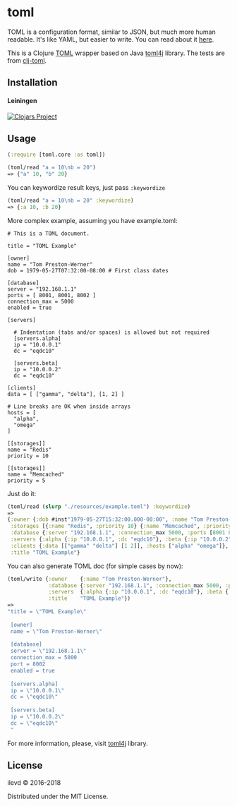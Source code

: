 # toml

TOML is a configuration format, similar to JSON, but much more human readable. It's like YAML, but easier to write. You can read about it [here](https://npf.io/2014/08/intro-to-toml/).

This is a Clojure [TOML](https://github.com/toml-lang/toml) wrapper based on Java [toml4j](https://github.com/mwanji/toml4j) library.
The tests are from [clj-toml](https://github.com/lantiga/clj-toml).


## Installation

#### Leiningen

[![Clojars Project](https://clojars.org/toml/latest-version.svg)](http://clojars.org/toml)

## Usage

```clojure
(:require [toml.core :as toml])

(toml/read "a = 10\nb = 20")
=> {"a" 10, "b" 20}
```

You can keywordize result keys, just pass ``:keywordize``

```clojure
(toml/read "a = 10\nb = 20" :keywordize)
=> {:a 10, :b 20}
```

More complex example, assuming you have example.toml:
```
# This is a TOML document.

title = "TOML Example"

[owner]
name = "Tom Preston-Werner"
dob = 1979-05-27T07:32:00-08:00 # First class dates

[database]
server = "192.168.1.1"
ports = [ 8001, 8001, 8002 ]
connection_max = 5000
enabled = true

[servers]

  # Indentation (tabs and/or spaces) is allowed but not required
  [servers.alpha]
  ip = "10.0.0.1"
  dc = "eqdc10"

  [servers.beta]
  ip = "10.0.0.2"
  dc = "eqdc10"

[clients]
data = [ ["gamma", "delta"], [1, 2] ]

# Line breaks are OK when inside arrays
hosts = [
  "alpha",
  "omega"
]

[[storages]]
name = "Redis"
priority = 10

[[storages]]
name = "Memcached"
priority = 5
```

Just do it:
```clojure
(toml/read (slurp "./resources/example.toml") :keywordize)
=> 
{:owner {:dob #inst"1979-05-27T15:32:00.000-00:00", :name "Tom Preston-Werner"},
 :storages [{:name "Redis", :priority 10} {:name "Memcached", :priority 5}],
 :database {:server "192.168.1.1", :connection_max 5000, :ports [8001 8001 8002], :enabled true},
 :servers {:alpha {:ip "10.0.0.1", :dc "eqdc10"}, :beta {:ip "10.0.0.2", :dc "eqdc10"}},
 :clients {:data [["gamma" "delta"] [1 2]], :hosts ["alpha" "omega"]},
 :title "TOML Example"}
```

You can also generate TOML doc (for simple cases by now):

```clojure
(toml/write {:owner    {:name "Tom Preston-Werner"},
             :database {:server "192.168.1.1", :connection_max 5000, :port 8002, :enabled true},
             :servers  {:alpha {:ip "10.0.0.1", :dc "eqdc10"}, :beta {:ip "10.0.0.2", :dc "eqdc10"}},
             :title    "TOML Example"})
=>
"title = \"TOML Example\"
 
 [owner]
 name = \"Tom Preston-Werner\"
 
 [database]
 server = \"192.168.1.1\"
 connection_max = 5000
 port = 8002
 enabled = true
 
 [servers.alpha]
 ip = \"10.0.0.1\"
 dc = \"eqdc10\"
 
 [servers.beta]
 ip = \"10.0.0.2\"
 dc = \"eqdc10\"
 "

```


For more information, please, visit [toml4j](https://github.com/mwanji/toml4j) library.

## License

ilevd © 2016-2018

Distributed under the MIT License.
